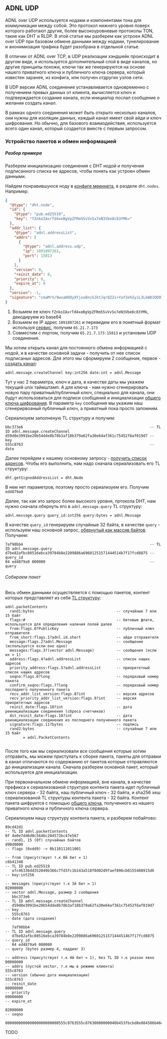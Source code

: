 ## ADNL UDP

ADNL over UDP используется нодами и компонентами тона для коммуникации между собой. Это протокол нижнего уровня поверх которого работают другие, более высокоуровневые протоколы TON, такие как DHT и RLDP. В этой статье мы разберем как устроен ADNL over UDP при базовом обмене данными между нодами, тунелирование и анонимизация трафика будет разобрана в отдельной статье.

В отличии от ADNL over TCP, в UDP реализации хэндшейк происходит в другом виде, и используется дополнительный слой в виде каналов, но другие принципы похожи, ключи так же генерируются на основе нашего приватного ключа и публичного ключа сервера, который известен заранее, из конфига, или получен отдругих узлов сети.

В UDP версии ADNL соединение устанавливается одновременно с получением превых данных от клиента, вычисляется ключ и подтверждается создание канала, если инициатор послал сообщение о желании создать канал. 

В рамках одного соединения может быть открыто несколько каналов, они нужны для изоляции данных, каждый канал имеет свой айди и ключ шифрования. Но обычно, для базового взаимодействия, используется всего один канал, который создается вместе с первым запросом.

### Устройство пакетов и обмен информацией

##### Разбор примера
Разберем инициализацию соединения с DHT нодой и получения подписанного списка ее адресов, чтобы понять как устроен обмен данными.

Найдем понравившуюся ноду в [конфиге меиннета](https://ton-blockchain.github.io/global.config.json), в разделе `dht.nodes`. Например:
```json
{
  "@type": "dht.node",
  "id": {
    "@type": "pub.ed25519",
    "key": "fZnkoIAxrTd4xeBgVpZFRm5SvVvSx7eN3Vbe8c83YMk="
  },
  "addr_list": {
    "@type": "adnl.addressList",
    "addrs": [
      {
        "@type": "adnl.address.udp",
        "ip": 1091897261,
        "port": 15813
      }
    ],
    "version": 0,
    "reinit_date": 0,
    "priority": 0,
    "expire_at": 0
  },
  "version": -1,
  "signature": "cmaMrV/9wuaHOOyXYjoxBnckJktJqrQZ2i+YaY3ehIyiL3LkW81OQ91vm8zzsx1kwwadGZNzgq4hI4PCB/U5Dw=="
}
```

1. Возьмем ее ключ `fZnkoIAxrTd4xeBgVpZFRm5SvVvSx7eN3Vbe8c83YMk`, декодируем из base64
2. Возьмем ее IP адрес `1091897261` и переведем его в понятный формат используя [сервис](https://www.browserling.com/tools/dec-to-ip), получим `65.21.7.173`
3. Совместим с портом, получим `65.21.7.173:15813` и установим UDP соединение.

Мы хотим открыть канал для постоянного обмена информацией с нодой, и в качестве основной задачи - получить от нее список подписаных адресов. Для этого мы сформируем 2 сообщения, первое - [создать канал](https://github.com/ton-blockchain/ton/blob/master/tl/generate/scheme/ton_api.tl#L129):
```
adnl.message.createChannel key:int256 date:int = adnl.Message
```
Тут у нас 2 параметра, ключ и дата, в качестве даты мы укажем текущий unix таймштамп. А для ключа - нам нужно сгенерировать новую пару приватный/публичный ключ, специально для канала, они будут использоваться для подписи сообщений и инициализации [общего ключа шифрования](/ADNL-TCP-Liteserver.md#%D0%BF%D0%BE%D0%BB%D1%83%D1%87%D0%B5%D0%BD%D0%B8%D0%B5-%D0%BE%D0%B1%D1%89%D0%B5%D0%B3%D0%BE-%D0%BA%D0%BB%D1%8E%D1%87%D0%B0-%D0%BF%D0%BE-ecdh). В параметр `key` сообщения мы укажим наш сгенерирвоаный публичный ключ, а приватный пока просто запомним.

Сериализуем заполненую TL структуру и получим:
```
bbc373e6                                                         -- TL ID adnl.message.createChannel 
d59d8e3991be20b54dde8b78b3af18b379a62fa30e64af361c75452f6af019d7 -- key
555c8763                                                         -- date
```

Далее перейдем к нашему основному запросу - [получить список адресов](https://github.com/ton-blockchain/ton/blob/master/tl/generate/scheme/ton_api.tl#L198). Чтобы его выполнить, нам надо сначала сериализовать его TL структуру:
```
dht.getSignedAddressList = dht.Node
```
В нем нет параметров, поэтому просто сериализуем его. Получим `ed4879a9`

Далее, так как это запрос более высокого уровня, пртокола DHT, нам нужно сначала обернуть его в `adnl.message.query` TL структуру:
```
adnl.message.query query_id:int256 query:bytes = adnl.Message
```
В качестве `query_id` генерируем случайные 32 байта, в качестве `query` - используем наш основной запрос, [обернутый как массив байтов](/TL.md#кодирование-bytes-в-tl). Получаем:
```
7af98bb4                                                         -- TL ID adnl.message.query
d7be82afbc80516ebca39784b8e2209886a69601251571444514b7f17fcd8875 -- query_id
04 ed4879a9 000000                                               -- query
```
 
###### Собираем пакет

Весь обмен данными осуществляется с помощью пакетов, контент которых представляет из себя [TL структуру](https://github.com/ton-blockchain/ton/blob/master/tl/generate/scheme/ton_api.tl#L81):
```
adnl.packetContents 
  rand1:bytes                                     -- случайные 7 или 15 байт
  flags:#                                         -- битовые флаги, используется для определения наличия полей далее
  from:flags.0?PublicKey                          -- публичный ключ отправителя
  from_short:flags.1?adnl.id.short                -- айди отправителя
  message:flags.2?adnl.Message                    -- сообщение (используется если оно одно)
  messages:flags.3?(vector adnl.Message)          -- сообщения (если их > 1)
  address:flags.4?adnl.addressList                -- список наших адресов
  priority_address:flags.5?adnl.addressList       -- приоритетный список наших адресов
  seqno:flags.6?long                              -- порядковый номер пакета
  confirm_seqno:flags.7?long                      -- порядковый номер последнего полученного пакета
  recv_addr_list_version:flags.8?int              -- версия адресов 
  recv_priority_addr_list_version:flags.9?int     -- версия приоритетных адресов
  reinit_date:flags.10?int                        -- дата реинициализации соединения (сброса счетчиков)
  dst_reinit_date:flags.10?int                    -- дата реинициализации соединения из последнего полученного пакета
  signature:flags.11?bytes                        -- подпись
  rand2:bytes                                     -- случайные 7 или 15 байт
        = adnl.PacketContents
        
```

После того как мы сериализовали все сообщения которые хотим отправить, мы можем приступать к сборке пакета, пакеты для отправки в канал отличаются по содержанию от пакетов которые отправляются до инициализации канала. Сначала разберем основной пакет, который используется для инициализации.

При первоначальном обмене информацией, вне канала, в качестве префикса к сериализованой структуре контента пакета идет публичный ключ сервера - 32 байта, наш публичный ключ - 32 байта, и sha256 хеш сериализованой TL структуры контента пакета - 32 байта. Контент пакета шифруется с помощью [общего ключа](/ADNL-TCP-Liteserver.md#%D0%BF%D0%BE%D0%BB%D1%83%D1%87%D0%B5%D0%BD%D0%B8%D0%B5-%D0%BE%D0%B1%D1%89%D0%B5%D0%B3%D0%BE-%D0%BA%D0%BB%D1%8E%D1%87%D0%B0-%D0%BF%D0%BE-ecdh), полученного из нашего приватного ключа и публичного ключа сервера.

Сериализуем нашу структуру контента пакета, и разберем побайтово:
```
89cd42d1                                                               -- TL ID adnl.packetContents
0f 4e0e7dd6d0c5646c204573bc47e567                                      -- rand1, 15 (0f) случайных байтов
d90d0000                                                               -- flags (0xdd9) -> 0b110111011001
                                                                       -- from (присутствует т.к 0й бит = 1)
c6b41348                                                                  -- TL ID pub.ed25519
   afc46336dd352049b366c7fd3fc1b143a518f0d02d9faef896cb0155488915d6       -- key:int256
                                                                       -- messages (присутствует т.к 3й бит = 1)
02000000                                                                  -- vector adnl.Message, размер 2 сообщения   
   bbc373e6                                                                  -- TL ID adnl.message.createChannel
   d59d8e3991be20b54dde8b78b3af18b379a62fa30e64af361c75452f6af019d7          -- key
   555c8763                                                                  -- date (дата создания)
   
   7af98bb4                                                                  -- TL ID adnl.message.query
   d7be82afbc80516ebca39784b8e2209886a69601251571444514b7f17fcd8875          -- query_id
   04 ed4879a9 000000                                                        -- query (bytes размер 4, паддинг 3)
                                                                       -- address (присутствует т.к 4й бит = 1), без TL ID т.к указан явно
00000000                                                                  -- addrs (пустой vector, т.к мы в режиме клиента)
555c8763                                                                  -- version (обычно дата инициализации)
555c8763                                                                  -- reinit_date
00000000                                                                  -- priority
00000000                                                                  -- expire_at

02000000                                                               -- seqno

000000000000000000000000555c8763555c87630000000040b453fbcbd8e884586b464290fe07475ee0da9df0b8d191e41e44f8f42a63a710b45eefe8ffdc56de73db50a25989816dda17a4ac6c2f72f49804a97ff41df5020000000f2b6a8c0509f85da9f3c7e11c86ba22

```


TODO




